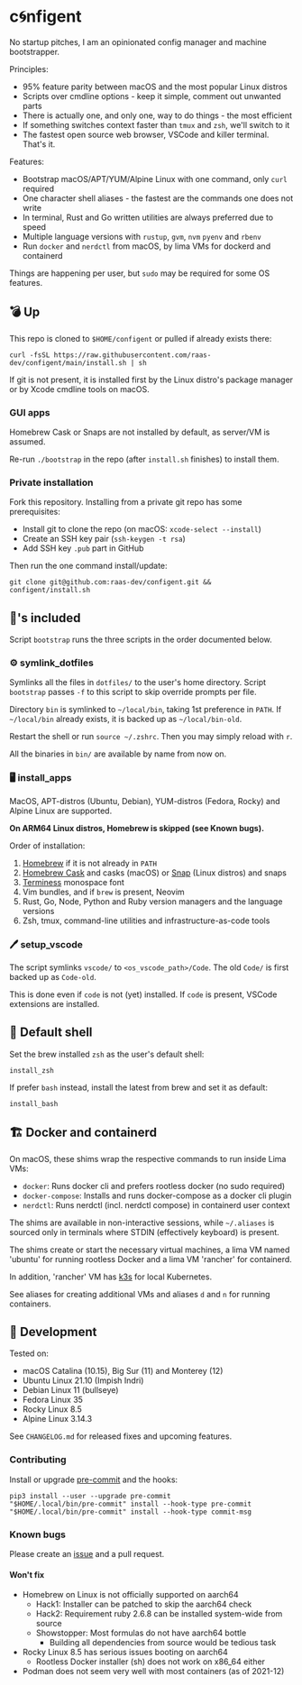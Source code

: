 # c🌀nfigent

No startup pitches, I am an opinionated config manager and machine bootstrapper.

Principles:

- 95% feature parity between macOS and the most popular Linux distros
- Scripts over cmdline options - keep it simple, comment out unwanted parts
- There is actually one, and only one, way to do things - the most efficient
- If something switches context faster than `tmux` and `zsh`, we'll switch to it
- The fastest open source web browser, VSCode and killer terminal. That's it.

Features:

- Bootstrap macOS/APT/YUM/Alpine Linux with one command, only `curl` required
- One character shell aliases - the fastest are the commands one does not write
- In terminal, Rust and Go written utilities are always preferred due to speed
- Multiple language versions with `rustup`, `gvm`, `nvm` `pyenv` and `rbenv`
- Run `docker` and `nerdctl` from macOS, by lima VMs for dockerd and containerd

Things are happening per user, but `sudo` may be required for some OS features.

## 💣 Up

This repo is cloned to `$HOME/configent` or pulled if already exists there:

    curl -fsSL https://raw.githubusercontent.com/raas-dev/configent/main/install.sh | sh

If git is not present, it is installed first by the Linux distro's package
manager or by Xcode cmdline tools on macOS.

### GUI apps

Homebrew Cask or Snaps are not installed by default, as server/VM is assumed.

Re-run `./bootstrap` in the repo (after `install.sh` finishes) to install them.

### Private installation

Fork this repository. Installing from a private git repo has some prerequisites:
- Install git to clone the repo (on macOS: `xcode-select --install`)
- Create an SSH key pair (`ssh-keygen -t rsa`)
- Add SSH key `.pub` part in GitHub

Then run the one command install/update:

    git clone git@github.com:raas-dev/configent.git && configent/install.sh

## 🔋's included

Script `bootstrap` runs the three scripts in the order documented below.

### ⚙️ symlink_dotfiles

Symlinks all the files in `dotfiles/` to the user's home directory.
Script `bootstrap` passes `-f` to this script to skip override prompts per file.

Directory `bin` is symlinked to `~/local/bin`, taking 1st preference in `PATH`.
If `~/local/bin` already exists, it is backed up as `~/local/bin-old`.

Restart the shell or run `source ~/.zshrc`. Then you may simply reload with `r`.

All the binaries in `bin/` are available by name from now on.

### 🖥️ install_apps

MacOS, APT-distros (Ubuntu, Debian), YUM-distros (Fedora, Rocky) and
Alpine Linux are supported.

**On ARM64 Linux distros, Homebrew is skipped (see Known bugs).**

Order of installation:
1. [Homebrew](https://brew.sh/) if it is not already in `PATH`
2. [Homebrew Cask](https://formulae.brew.sh/cask/) and casks (macOS) or
[Snap](https://snapcraft.io/) (Linux distros) and snaps
3. [Terminess](https://www.programmingfonts.org/#terminus) monospace font
4. Vim bundles, and if `brew` is present, Neovim
5. Rust, Go, Node, Python and Ruby version managers and the language versions
6. Zsh, tmux, command-line utilities and infrastructure-as-code tools

### 🖊️ setup_vscode

The script symlinks `vscode/` to `<os_vscode_path>/Code`.
The old `Code/` is first backed up as `Code-old`.

This is done even if `code` is not (yet) installed.
If `code` is present, VSCode extensions are installed.

## 🐚 Default shell

Set the brew installed `zsh` as the user's default shell:

    install_zsh

If prefer `bash` instead, install the latest from brew and set it as default:

    install_bash

## 🏗️ Docker and containerd

On macOS, these shims wrap the respective commands to run inside Lima VMs:

- `docker`: Runs docker cli and prefers rootless docker (no sudo required)
- `docker-compose`: Installs and runs docker-compose as a docker cli plugin
- `nerdctl`: Runs nerdctl (incl. nerdctl compose) in containerd user context

The shims are available in non-interactive sessions, while `~/.aliases` is
sourced only in terminals where STDIN (effectively keyboard) is present.

The shims create or start the necessary virtual machines, a lima VM named
'ubuntu' for running rootless Docker and a lima VM 'rancher' for containerd.

In addition, 'rancher' VM has [k3s](https://k3s.io/) for local Kubernetes.

See aliases for creating additional VMs and aliases `d` and `n` for running
containers.

## 🔨 Development

Tested on:
- macOS Catalina (10.15), Big Sur (11) and Monterey (12)
- Ubuntu Linux 21.10 (Impish Indri)
- Debian Linux 11 (bullseye)
- Fedora Linux 35
- Rocky Linux 8.5
- Alpine Linux 3.14.3

See `CHANGELOG.md` for released fixes and upcoming features.

### Contributing

Install or upgrade [pre-commit](https://pre-commit.com/) and the hooks:

    pip3 install --user --upgrade pre-commit
    "$HOME/.local/bin/pre-commit" install --hook-type pre-commit
    "$HOME/.local/bin/pre-commit" install --hook-type commit-msg

### Known bugs

Please create an [issue](https://github.com/raas-dev/configent/issues) and
a pull request.

#### Won't fix

- Homebrew on Linux is not officially supported on aarch64
    - Hack1: Installer can be patched to skip the aarch64 check
    - Hack2: Requirement ruby 2.6.8 can be installed system-wide from source
    - Showstopper: Most formulas do not have aarch64 bottle
        - Building all dependencies from source would be tedious task
- Rocky Linux 8.5 has serious issues booting on aarch64
    - Rootless Docker installer (sh) does not work on x86_64 either
- Podman does not seem very well with most containers (as of 2021-12)
